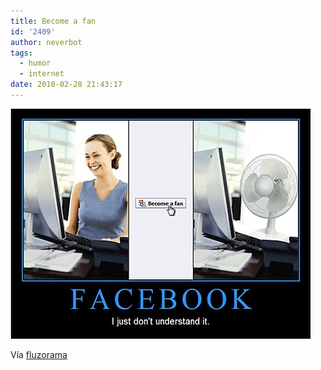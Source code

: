 ```yaml
---
title: Become a fan
id: '2409'
author: neverbot
tags:
  - humor
  - internet
date: 2010-02-28 21:43:17
---
```


![201002282142.jpg](./become-a-fan/201002282142.jpg)

Vía [fluzorama](http://fluzo.tumblr.com/post/409756913/becomeafan)